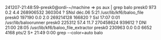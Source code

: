 241207-21:48:59-presk0@ordi-~/machine
=> ps aux | grep balo
presk0       973  0.2  4.4 268906532 360304 ?    SNsl déc.06   5:21 /usr/lib/kf6/baloo_file
presk0    197190  0.0  2.0 269214128 166820 ?    Ssl  17:07   0:01 /usr/lib/baloorunner
presk0    225312 57.4 11.7 270458624 939612 ?    DNl  21:00  28:05 /usr/lib/kf6/baloo_file_extractor
presk0    230963  0.0  0.0   6652  4168 pts/2    S+   21:49   0:00 grep --color=auto balo
